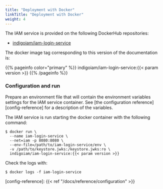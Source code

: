```yaml
---
title: "Deployment with Docker"
linkTitle: "Deployment with Docker"
weight: 4
---
```


The IAM service is provided on the following DockerHub repositories:

- [indigoiam/iam-login-service](https://hub.docker.com/r/indigoiam/iam-login-service/)

The docker image tag corresponding to this version of the documentation is:

{{% pageinfo color="primary" %}}
indigoiam/iam-login-service:{{< param version >}}
{{% /pageinfo %}}

### Configuration and run

Prepare an environment file that will contain the environment variables
settings for the IAM service container. See [the configuration
reference][config-reference] for a description of the variables.

The IAM service is run starting the docker container with the following command:

```shell
$ docker run \
  --name iam-login-service \
  --net=iam -p 8080:8080 \
  --env-file=/path/to/iam-login-service/env \
  -v /path/to/keystore.jwks:/keystore.jwks:ro \
  indigoiam/iam-login-service:{{< param version >}}
```

Check the logs with:

```shell
$ docker logs -f iam-login-service
```
[config-reference]: {{< ref "/docs/reference/configuration" >}}
